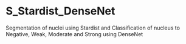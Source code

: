 # S_Stardist_DenseNet
Segmentation of nuclei using Stardist and Classification of nucleus to Negative, Weak, Moderate and Strong using DenseNet
